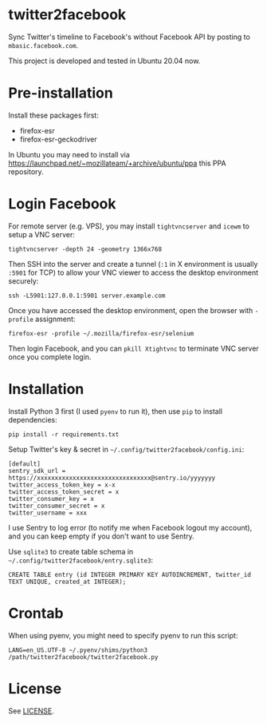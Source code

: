 # twitter2facebook

Sync Twitter's timeline to Facebook's without Facebook API by posting to `mbasic.facebook.com`.

This project is developed and tested in Ubuntu 20.04 now.

# Pre-installation

Install these packages first:

* firefox-esr
* firefox-esr-geckodriver

In Ubuntu you may need to install via https://launchpad.net/~mozillateam/+archive/ubuntu/ppa this PPA repository.

# Login Facebook

For remote server (e.g. VPS), you may install `tightvncserver` and `icewm` to setup a VNC server:

    tightvncserver -depth 24 -geometry 1366x768

Then SSH into the server and create a tunnel (`:1` in X environment is usually `:5901` for TCP) to allow your VNC viewer to access the desktop environment securely:

    ssh -L5901:127.0.0.1:5901 server.example.com

Once you have accessed the desktop environment, open the browser with `-profile` assignment:

    firefox-esr -profile ~/.mozilla/firefox-esr/selenium

Then login Facebook, and you can `pkill Xtightvnc` to terminate VNC server once you complete login.

# Installation

Install Python 3 first (I used `pyenv` to run it), then use `pip` to install dependencies:

    pip install -r requirements.txt

Setup Twitter's key & secret in `~/.config/twitter2facebook/config.ini`:

    [default]
    sentry_sdk_url = https://xxxxxxxxxxxxxxxxxxxxxxxxxxxxxxxx@sentry.io/yyyyyyy
    twitter_access_token_key = x-x
    twitter_access_token_secret = x
    twitter_consumer_key = x
    twitter_consumer_secret = x
    twitter_username = xxx

I use Sentry to log error (to notify me when Facebook logout my account), and you can keep empty if you don't want to use Sentry.

Use `sqlite3` to create table schema in `~/.config/twitter2facebook/entry.sqlite3`:

    CREATE TABLE entry (id INTEGER PRIMARY KEY AUTOINCREMENT, twitter_id TEXT UNIQUE, created_at INTEGER);

# Crontab

When using pyenv, you might need to specify pyenv to run this script:

    LANG=en_US.UTF-8 ~/.pyenv/shims/python3 /path/twitter2facebook/twitter2facebook.py

# License

See [LICENSE](LICENSE).
